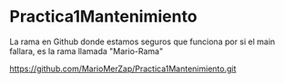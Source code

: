 # Practica1Mantenimiento

La rama en Github donde estamos seguros que funciona por si el main fallara, es la rama llamada "Mario-Rama"

https://github.com/MarioMerZap/Practica1Mantenimiento.git
